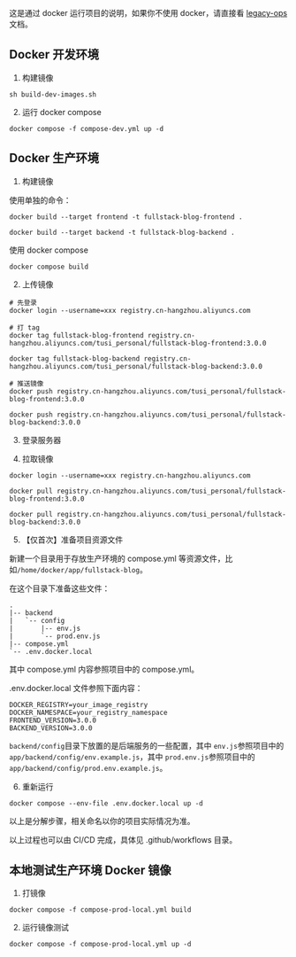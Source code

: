这是通过 docker 运行项目的说明，如果你不使用 docker，请直接看 [legacy-ops](./legacy-ops.md) 文档。

## Docker 开发环境

1. 构建镜像

```shell
sh build-dev-images.sh
```

2. 运行 docker compose

```shell
docker compose -f compose-dev.yml up -d
```

## Docker 生产环境

1. 构建镜像

使用单独的命令：

```shell
docker build --target frontend -t fullstack-blog-frontend .

docker build --target backend -t fullstack-blog-backend .
```

使用 docker compose

```shell
docker compose build
```

2. 上传镜像

```shell
# 先登录
docker login --username=xxx registry.cn-hangzhou.aliyuncs.com

# 打 tag
docker tag fullstack-blog-frontend registry.cn-hangzhou.aliyuncs.com/tusi_personal/fullstack-blog-frontend:3.0.0

docker tag fullstack-blog-backend registry.cn-hangzhou.aliyuncs.com/tusi_personal/fullstack-blog-backend:3.0.0

# 推送镜像
docker push registry.cn-hangzhou.aliyuncs.com/tusi_personal/fullstack-blog-frontend:3.0.0

docker push registry.cn-hangzhou.aliyuncs.com/tusi_personal/fullstack-blog-backend:3.0.0
```

3. 登录服务器

4. 拉取镜像

```shell
docker login --username=xxx registry.cn-hangzhou.aliyuncs.com

docker pull registry.cn-hangzhou.aliyuncs.com/tusi_personal/fullstack-blog-frontend:3.0.0

docker pull registry.cn-hangzhou.aliyuncs.com/tusi_personal/fullstack-blog-backend:3.0.0
```

5. 【仅首次】准备项目资源文件

新建一个目录用于存放生产环境的 compose.yml 等资源文件，比如`/home/docker/app/fullstack-blog`。

在这个目录下准备这些文件：

```
.
|-- backend
|   `-- config
|       |-- env.js
|       `-- prod.env.js
|-- compose.yml
`-- .env.docker.local
```

其中 compose.yml 内容参照项目中的 compose.yml。

.env.docker.local 文件参照下面内容：

```
DOCKER_REGISTRY=your_image_registry
DOCKER_NAMESPACE=your_registry_namespace
FRONTEND_VERSION=3.0.0
BACKEND_VERSION=3.0.0
```

`backend/config`目录下放置的是后端服务的一些配置，其中 `env.js`参照项目中的`app/backend/config/env.example.js`，其中 `prod.env.js`参照项目中的`app/backend/config/prod.env.example.js`。

6. 重新运行

```shell
docker compose --env-file .env.docker.local up -d
```

以上是分解步骤，相关命名以你的项目实际情况为准。

以上过程也可以由 CI/CD 完成，具体见 .github/workflows 目录。

## 本地测试生产环境 Docker 镜像

1. 打镜像

```shell
docker compose -f compose-prod-local.yml build
```

2. 运行镜像测试

```shell
docker compose -f compose-prod-local.yml up -d
```
